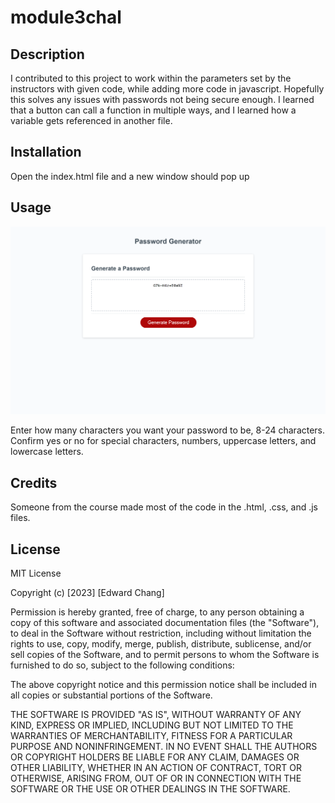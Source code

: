 # module3chal
## Description

I contributed to this project to work within the parameters set by the instructors with given code, while adding more code in javascript. Hopefully this solves any issues with passwords not being secure enough. I learned that a button can call a function in multiple ways, and I learned how a variable gets referenced in another file.


## Installation

Open the index.html file and a new window should pop up

## Usage
  
  ![alt text](../assets/images/screenshot.png)

Enter how many characters you want your password to be, 8-24 characters. Confirm yes or no for special characters, numbers, uppercase letters, and lowercase letters.

## Credits

Someone from the course made most of the code in the .html, .css, and .js files.

## License

MIT License

Copyright (c) [2023] [Edward Chang]

Permission is hereby granted, free of charge, to any person obtaining a copy
of this software and associated documentation files (the "Software"), to deal
in the Software without restriction, including without limitation the rights
to use, copy, modify, merge, publish, distribute, sublicense, and/or sell
copies of the Software, and to permit persons to whom the Software is
furnished to do so, subject to the following conditions:

The above copyright notice and this permission notice shall be included in all
copies or substantial portions of the Software.

THE SOFTWARE IS PROVIDED "AS IS", WITHOUT WARRANTY OF ANY KIND, EXPRESS OR
IMPLIED, INCLUDING BUT NOT LIMITED TO THE WARRANTIES OF MERCHANTABILITY,
FITNESS FOR A PARTICULAR PURPOSE AND NONINFRINGEMENT. IN NO EVENT SHALL THE
AUTHORS OR COPYRIGHT HOLDERS BE LIABLE FOR ANY CLAIM, DAMAGES OR OTHER
LIABILITY, WHETHER IN AN ACTION OF CONTRACT, TORT OR OTHERWISE, ARISING FROM,
OUT OF OR IN CONNECTION WITH THE SOFTWARE OR THE USE OR OTHER DEALINGS IN THE
SOFTWARE.

